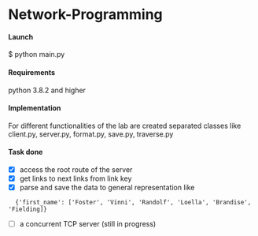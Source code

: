 # Network-Programming

#### Launch
$ python main.py

#### Requirements 
python 3.8.2 and higher 

#### Implementation 
For different functionalities of the lab are created separated classes like 
client.py, server.py, format.py, save.py, traverse.py

#### Task done
- [x] access the root route of the server  
- [x] get links to next links from link key
- [x] parse and save the data to general representation like
```
  {'first_name': ['Foster', 'Vinni', 'Randolf', 'Loella', 'Brandise', 'Fielding]}
```
- [ ] a concurrent TCP server (still in progress)
